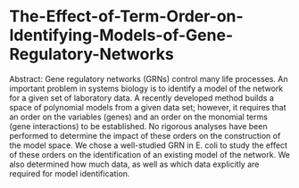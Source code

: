 # The-Effect-of-Term-Order-on-Identifying-Models-of-Gene-Regulatory-Networks

Abstract: Gene regulatory networks (GRNs) control many life processes. An important problem in systems biology is to identify a model of the network for a given set of laboratory data. A recently developed method builds a space of polynomial models from a given data set; however, it requires that an order on the variables (genes) and an order on the monomial terms (gene interactions) to be established. No rigorous analyses have been performed to determine the impact of these orders on the construction of the model space.
We chose a well-studied GRN in E. coli to study the effect of these orders on the identification of an existing model of the network. We also determined how much data, as well as which data explicitly are required for model identification.

